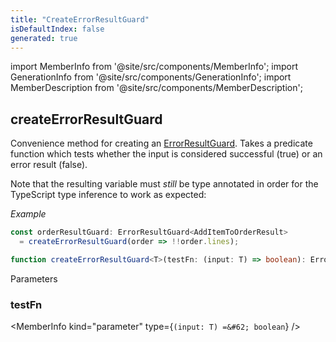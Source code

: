```yaml
---
title: "CreateErrorResultGuard"
isDefaultIndex: false
generated: true
---
```

<!-- This file was generated from the Vendure source. Do not modify. Instead, re-run the "docs:build" script -->
import MemberInfo from '@site/src/components/MemberInfo';
import GenerationInfo from '@site/src/components/GenerationInfo';
import MemberDescription from '@site/src/components/MemberDescription';


## createErrorResultGuard

<GenerationInfo sourceFile="packages/testing/src/error-result-guard.ts" sourceLine="18" packageName="@vendure/testing" />

Convenience method for creating an <a href='/reference/typescript-api/testing/error-result-guard#errorresultguard'>ErrorResultGuard</a>. Takes a predicate function which
tests whether the input is considered successful (true) or an error result (false).

Note that the resulting variable must _still_ be type annotated in order for the TypeScript
type inference to work as expected:

*Example*

```ts
const orderResultGuard: ErrorResultGuard<AddItemToOrderResult>
  = createErrorResultGuard(order => !!order.lines);
```

```ts title="Signature"
function createErrorResultGuard<T>(testFn: (input: T) => boolean): ErrorResultGuard<T>
```
Parameters

### testFn

<MemberInfo kind="parameter" type={`(input: T) =&#62; boolean`} />


